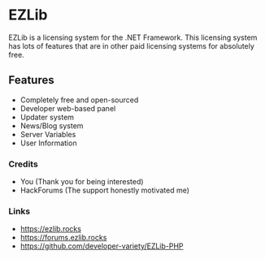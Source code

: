 # EZLib
EZLib is a licensing system for the .NET Framework. This licensing system has lots of features that are in other paid licensing systems for absolutely free.

## Features
* Completely free and open-sourced
* Developer web-based panel
* Updater system
* News/Blog system
* Server Variables
* User Information

### Credits
* You (Thank you for being interested)
* HackForums (The support honestly motivated me)

### Links
* https://ezlib.rocks
* https://forums.ezlib.rocks
* https://github.com/developer-variety/EZLib-PHP
